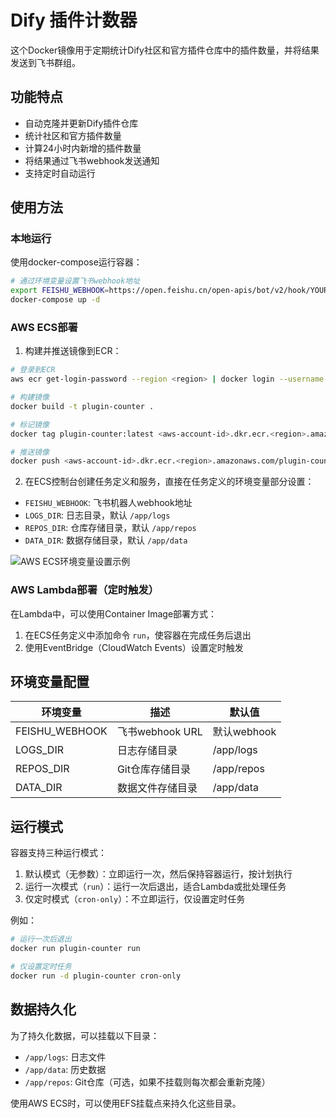 # Dify 插件计数器

这个Docker镜像用于定期统计Dify社区和官方插件仓库中的插件数量，并将结果发送到飞书群组。

## 功能特点

- 自动克隆并更新Dify插件仓库
- 统计社区和官方插件数量
- 计算24小时内新增的插件数量
- 将结果通过飞书webhook发送通知
- 支持定时自动运行

## 使用方法

### 本地运行

使用docker-compose运行容器：

```bash
# 通过环境变量设置飞书webhook地址
export FEISHU_WEBHOOK=https://open.feishu.cn/open-apis/bot/v2/hook/YOUR_WEBHOOK_ID
docker-compose up -d
```

### AWS ECS部署

1. 构建并推送镜像到ECR：

```bash
# 登录到ECR
aws ecr get-login-password --region <region> | docker login --username AWS --password-stdin <aws-account-id>.dkr.ecr.<region>.amazonaws.com

# 构建镜像
docker build -t plugin-counter .

# 标记镜像
docker tag plugin-counter:latest <aws-account-id>.dkr.ecr.<region>.amazonaws.com/plugin-counter:latest

# 推送镜像
docker push <aws-account-id>.dkr.ecr.<region>.amazonaws.com/plugin-counter:latest
```

2. 在ECS控制台创建任务定义和服务，直接在任务定义的环境变量部分设置：

- `FEISHU_WEBHOOK`: 飞书机器人webhook地址
- `LOGS_DIR`: 日志目录，默认 `/app/logs`
- `REPOS_DIR`: 仓库存储目录，默认 `/app/repos`
- `DATA_DIR`: 数据存储目录，默认 `/app/data`

![AWS ECS环境变量设置示例](https://docs.aws.amazon.com/AmazonECS/latest/developerguide/images/create-task-definition-console-env.png)

### AWS Lambda部署（定时触发）

在Lambda中，可以使用Container Image部署方式：

1. 在ECS任务定义中添加命令 `run`，使容器在完成任务后退出
2. 使用EventBridge（CloudWatch Events）设置定时触发

## 环境变量配置

| 环境变量 | 描述 | 默认值 |
|---------|------|-------|
| FEISHU_WEBHOOK | 飞书webhook URL | 默认webhook |
| LOGS_DIR | 日志存储目录 | /app/logs |
| REPOS_DIR | Git仓库存储目录 | /app/repos |
| DATA_DIR | 数据文件存储目录 | /app/data |

## 运行模式

容器支持三种运行模式：

1. 默认模式（无参数）：立即运行一次，然后保持容器运行，按计划执行
2. 运行一次模式（`run`）：运行一次后退出，适合Lambda或批处理任务
3. 仅定时模式（`cron-only`）：不立即运行，仅设置定时任务

例如：
```bash
# 运行一次后退出
docker run plugin-counter run

# 仅设置定时任务
docker run -d plugin-counter cron-only
```

## 数据持久化

为了持久化数据，可以挂载以下目录：

- `/app/logs`: 日志文件
- `/app/data`: 历史数据
- `/app/repos`: Git仓库（可选，如果不挂载则每次都会重新克隆）

使用AWS ECS时，可以使用EFS挂载点来持久化这些目录。 